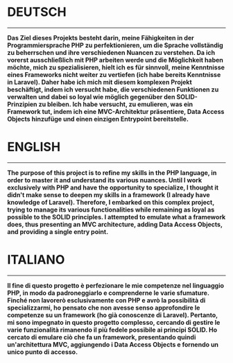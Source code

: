 # DEUTSCH
---

**Das Ziel dieses Projekts besteht darin, meine Fähigkeiten in der Programmiersprache PHP zu perfektionieren, um die Sprache vollständig zu beherrschen und ihre verschiedenen Nuancen zu verstehen. Da ich vorerst ausschließlich mit PHP arbeiten werde und die Möglichkeit haben möchte, mich zu spezialisieren, hielt ich es für sinnvoll, meine Kenntnisse eines Frameworks nicht weiter zu vertiefen (ich habe bereits Kenntnisse in Laravel). Daher habe ich mich mit diesem komplexen Projekt beschäftigt, indem ich versucht habe, die verschiedenen Funktionen zu verwalten und dabei so loyal wie möglich gegenüber den SOLID-Prinzipien zu bleiben. Ich habe versucht, zu emulieren, was ein Framework tut, indem ich eine MVC-Architektur präsentiere, Data Access Objects hinzufüge und einen einzigen Entrypoint bereitstelle.**

# ENGLISH
---

**The purpose of this project is to refine my skills in the PHP language, in order to master it and understand its various nuances. Until I work exclusively with PHP and have the opportunity to specialize, I thought it didn't make sense to deepen my skills in a framework (I already have knowledge of Laravel). Therefore, I embarked on this complex project, trying to manage its various functionalities while remaining as loyal as possible to the SOLID principles. I attempted to emulate what a framework does, thus presenting an MVC architecture, adding Data Access Objects, and providing a single entry point.**

# ITALIANO
---

**Il fine di questo progetto è perfezionare le mie competenze nel linguaggio PHP, in modo da padroneggiarlo e comprenderne le varie sfumature. Finché non lavorerò esclusivamente con PHP e avrò la possibilità di specializzarmi, ho pensato che non avesse senso approfondire le competenze su un framework (ho già conoscenze di Laravel). Pertanto, mi sono impegnato in questo progetto complesso, cercando di gestire le varie funzionalità rimanendo il più fedele possibile ai principi SOLID. Ho cercato di emulare ciò che fa un framework, presentando quindi un'architettura MVC, aggiungendo i Data Access Objects e fornendo un unico punto di accesso.**
